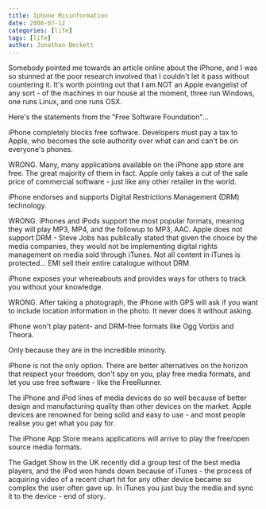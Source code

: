 ```yaml
---
title: Iphone Misinformation
date: 2008-07-12
categories: [life]
tags: [life]
author: Jonathan Beckett
---
```


Somebody pointed me towards an article online about the iPhone, and I was so stunned at the poor research involved that I couldn't let it pass without countering it. It's worth pointing out that I am NOT an Apple evangelist of any sort - of the machines in our house at the moment, three run Windows, one runs Linux, and one runs OSX.

Here's the statements from the "Free Software Foundation"...

iPhone completely blocks free software. Developers must pay a tax to Apple, who becomes the sole authority over what can and can't be on everyone's phones.

WRONG. Many, many applications available on the iPhone app store are free. The great majority of them in fact. Apple only takes a cut of the sale price of commercial software - just like any other retailer in the world.

iPhone endorses and supports Digital Restrictions Management (DRM) technology.

WRONG. iPhones and iPods support the most popular formats, meaning they will play MP3, MP4, and the followup to MP3, AAC. Apple does not support DRM - Steve Jobs has publically stated that given the choice by the media companies, they would not be implementing digital rights management on media sold through iTunes. Not all content in iTunes is protected... EMI sell their entire catalogue without DRM.

iPhone exposes your whereabouts and provides ways for others to track you without your knowledge.

WRONG. After taking a photograph, the iPhone with GPS will ask if you want to include location information in the photo. It never does it without asking.

iPhone won't play patent- and DRM-free formats like Ogg Vorbis and Theora.

Only because they are in the incredible minority.

iPhone is not the only option. There are better alternatives on the horizon that respect your freedom, don't spy on you, play free media formats, and let you use free software - like the FreeRunner.

The iPhone and iPod lines of media devices do so well because of better design and manufacturing quality than other devices on the market. Apple devices are renowned for being solid and easy to use - and most people realise you get what you pay for.

The iPhone App Store means applications will arrive to play the free/open source media formats.

The Gadget Show in the UK recently did a group test of the best media players, and the iPod won hands down because of iTunes - the process of acquiring video of a recent chart hit for any other device became so complex the user often gave up. In iTunes you just buy the media and sync it to the device - end of story.